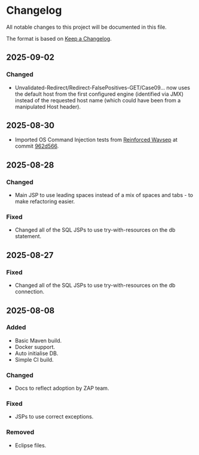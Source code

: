 # Changelog
All notable changes to this project will be documented in this file.

The format is based on [Keep a Changelog](https://keepachangelog.com/en/1.0.0/).

## 2025-09-02

### Changed
- Unvalidated-Redirect/Redirect-FalsePositives-GET/Case09... now uses the default host from the first configured engine (identified via JMX) instead of the requested host name (which could have been from a manipulated Host header).

## 2025-08-30
- Imported OS Command Injection tests from [Reinforced Wavsep](https://github.com/luigiurbano/Reinforced-Wavsep) at commit [962d566](https://github.com/luigiurbano/Reinforced-Wavsep/commit/962d566ebe51a3f64f772b6c1856d99f1150ba4a).

## 2025-08-28

### Changed
- Main JSP to use leading spaces instead of a mix of spaces and tabs - to make refactoring easier. 

### Fixed
- Changed all of the SQL JSPs to use try-with-resources on the db statement.

## 2025-08-27

### Fixed
- Changed all of the SQL JSPs to use try-with-resources on the db connection.

## 2025-08-08

### Added
- Basic Maven build.
- Docker support.
- Auto initialise DB.
- Simple CI build.

### Changed
- Docs to reflect adoption by ZAP team.

### Fixed
- JSPs to use correct exceptions.

### Removed
- Eclipse files.
